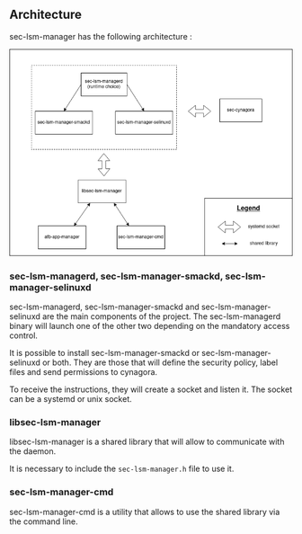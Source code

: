 ## Architecture

sec-lsm-manager has the following architecture :

![architecture](./images/sec-lsm-manager.png)

### sec-lsm-managerd, sec-lsm-manager-smackd, sec-lsm-manager-selinuxd

sec-lsm-managerd, sec-lsm-manager-smackd and sec-lsm-manager-selinuxd are the main components of the project.
The sec-lsm-managerd binary will launch one of the other two depending on the mandatory access control.

It is possible to install sec-lsm-manager-smackd or sec-lsm-manager-selinuxd or both.
They are those that will define the security policy, label files and send
permissions to cynagora.

To receive the instructions, they will create a socket and listen it.
The socket can be a systemd or unix socket.

### libsec-lsm-manager

libsec-lsm-manager is a shared library that will allow to communicate with the daemon.

It is necessary to include the `sec-lsm-manager.h` file to use it.

### sec-lsm-manager-cmd

sec-lsm-manager-cmd is a utility that allows to use the shared library via the command line.
